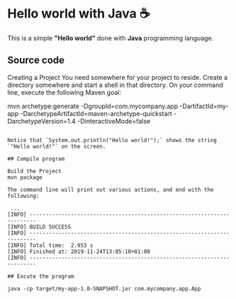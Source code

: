 # Hello world with Java :coffee:

This is a simple **"Hello world"** done with **Java** programming language.

## Source code

Creating a Project
You need  somewhere for your project to reside. Create a directory somewhere and start a shell in that directory. On your command line, execute the following Maven goal:

mvn archetype:generate -DgroupId=com.mycompany.app -DartifactId=my-app -DarchetypeArtifactId=maven-archetype-quickstart -DarchetypeVersion=1.4 -DinteractiveMode=false
```

Notice that `System.out.println("Hello world!");` shows the string `"Hello world!"` on the screen.

## Compile program

Build the Project
mvn package

The command line will print out various actions, and end with the following:

 ...
[INFO] ------------------------------------------------------------------------
[INFO] BUILD SUCCESS
[INFO] ------------------------------------------------------------------------
[INFO] Total time:  2.953 s
[INFO] Finished at: 2019-11-24T13:05:10+01:00
[INFO] ------------------------------------------------------------------------

## Excute the program

java -cp target/my-app-1.0-SNAPSHOT.jar com.mycompany.app.App

